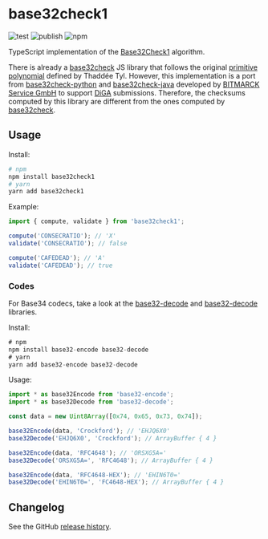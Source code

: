 # base32check1

![test](https://github.com/kirinus/base32check1/actions/workflows/library.yml/badge.svg?branch=main)
![publish](https://github.com/kirinus/base32check1/actions/workflows/publish.yml/badge.svg)
![npm](https://img.shields.io/npm/v/base32check1)

TypeScript implementation of the [Base32Check1](https://base32check.org/introduction.html#base32check1) algorithm.

There is already a [base32check](https://github.com/espadrine/base32check) JS library that follows
the original [primitive polynomial](https://mathworld.wolfram.com/PrimitivePolynomial.html) defined
by Thaddée Tyl. However, this implementation is a port from [base32check-python](https://github.com/bitmarck-service/base32check-python)
and [base32check-java](https://github.com/bitmarck-service/base32check-java)
developed by [BITMARCK Service GmbH](https://github.com/bitmarck-service) to support
[DiGA](https://www.bfarm.de/EN/MedicalDevices/DiGA/_node.html) submissions. Therefore, the checksums
computed by this library are different from the ones computed by [base32check](https://github.com/espadrine/base32check).

## Usage

Install:

```sh
# npm
npm install base32check1
# yarn
yarn add base32check1
```

Example:

```js
import { compute, validate } from 'base32check1';

compute('CONSECRATIO'); // 'X'
validate('CONSECRATIO'); // false

compute('CAFEDEAD'); // 'A'
validate('CAFEDEAD'); // true
```

### Codes

For Base34 codecs, take a look at the [base32-decode](https://github.com/LinusU/base32-decode)
and [base32-decode](https://github.com/LinusU/base32-encode) libraries.

Install:

```js
# npm
npm install base32-encode base32-decode
# yarn
yarn add base32-encode base32-decode
```

Usage:

```js
import * as base32Encode from 'base32-encode';
import * as base32Decode from 'base32-decode';

const data = new Uint8Array([0x74, 0x65, 0x73, 0x74]);

base32Encode(data, 'Crockford'); // 'EHJQ6X0'
base32Decode('EHJQ6X0', 'Crockford'); // ArrayBuffer { 4 }

base32Encode(data, 'RFC4648'); // 'ORSXG5A='
base32Decode('ORSXG5A=', 'RFC4648'); // ArrayBuffer { 4 }

base32Encode(data, 'RFC4648-HEX'); // 'EHIN6T0='
base32Decode('EHIN6T0=', 'FC4648-HEX'); // ArrayBuffer { 4 }
```

## Changelog

See the GitHub [release history](https://github.com/kirinus/base32check/releases).
